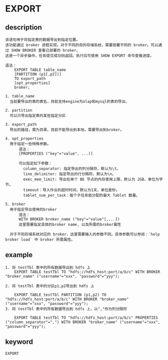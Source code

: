<!-- 
Licensed to the Apache Software Foundation (ASF) under one
or more contributor license agreements.  See the NOTICE file
distributed with this work for additional information
regarding copyright ownership.  The ASF licenses this file
to you under the Apache License, Version 2.0 (the
"License"); you may not use this file except in compliance
with the License.  You may obtain a copy of the License at

  http://www.apache.org/licenses/LICENSE-2.0

Unless required by applicable law or agreed to in writing,
software distributed under the License is distributed on an
"AS IS" BASIS, WITHOUT WARRANTIES OR CONDITIONS OF ANY
KIND, either express or implied.  See the License for the
specific language governing permissions and limitations
under the License.
-->

# EXPORT
## description

    该语句用于将指定表的数据导出到指定位置。
    该功能通过 broker 进程实现。对于不同的目的存储系统，需要部署不同的 broker。可以通过 SHOW BROKER 查看已部署的 broker。
    这是一个异步操作，任务提交成功则返回。执行后可使用 SHOW EXPORT 命令查看进度。

    语法：
        EXPORT TABLE table_name
        [PARTITION (p1[,p2])]
        TO export_path
        [opt_properties]
        broker;

    1. table_name
      当前要导出的表的表名，目前支持engine为olap和mysql的表的导出。

    2. partition
      可以只导出指定表的某些指定分区

    3. export_path
      导出的路径，需为目录。目前不能导出到本地，需要导出到broker。

    4. opt_properties
      用于指定一些特殊参数。
          语法：
          [PROPERTIES ("key"="value", ...)]
        
          可以指定如下参数：
            column_separator: 指定导出的列分隔符，默认为\t。
            line_delimiter: 指定导出的行分隔符，默认为\n。
            exec_mem_limit: 导出在单个 BE 节点的内存使用上限，默认为 2GB，单位为字节。
            timeout：导入作业的超时时间，默认为1天，单位是秒。
            tablet_num_per_task：每个子任务能分配的最大 Tablet 数量。

    5. broker
      用于指定导出使用的broker
          语法：
          WITH BROKER broker_name ("key"="value"[,...])
          这里需要指定具体的broker name, 以及所需的broker属性

      对于不同存储系统对应的 broker，这里需要输入的参数不同。具体参数可以参阅：`help broker load` 中 broker 所需属性。

## example

    1. 将 testTbl 表中的所有数据导出到 hdfs 上
        EXPORT TABLE testTbl TO "hdfs://hdfs_host:port/a/b/c" WITH BROKER "broker_name" ("username"="xxx", "password"="yyy");

    2. 将 testTbl 表中的分区p1,p2导出到 hdfs 上

        EXPORT TABLE testTbl PARTITION (p1,p2) TO "hdfs://hdfs_host:port/a/b/c" WITH BROKER "broker_name" ("username"="xxx", "password"="yyy");
    3. 将 testTbl 表中的所有数据导出到 hdfs 上，以","作为列分隔符

        EXPORT TABLE testTbl TO "hdfs://hdfs_host:port/a/b/c" PROPERTIES ("column_separator"=",") WITH BROKER "broker_name" ("username"="xxx", "password"="yyy");

## keyword
    EXPORT


